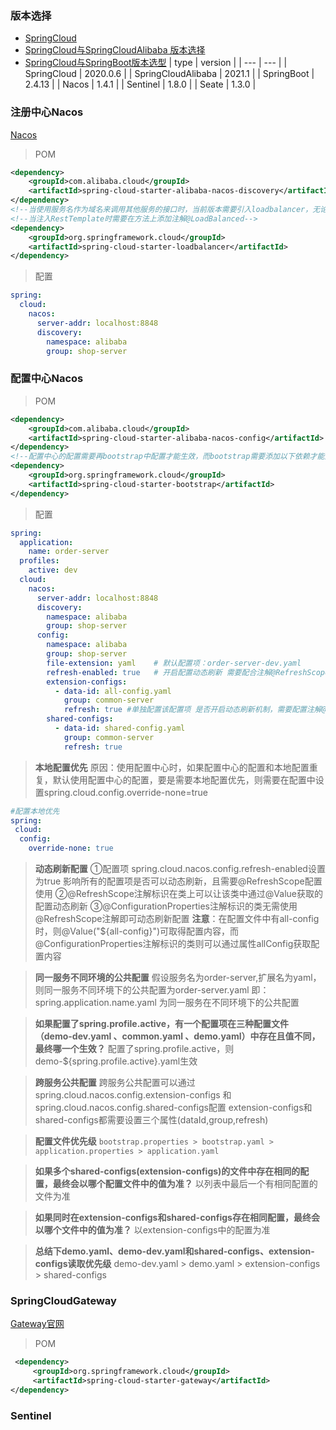 ### 版本选择
- [SpringCloud](https://spring.io/projects/spring-cloud/#learn)
- [SpringCloud与SpringCloudAlibaba 版本选择](https://github.com/alibaba/spring-cloud-alibaba/wiki/%E7%89%88%E6%9C%AC%E8%AF%B4%E6%98%8E)
- [SpringCloud与SpringBoot版本选型](https://start.spring.io/actuator/info)
| type | version |
| --- | --- |
| SpringCloud | 2020.0.6 |
| SpringCloudAlibaba | 2021.1 |
| SpringBoot | 2.4.13 |
| Nacos | 1.4.1 |
| Sentinel | 1.8.0 |
| Seate | 1.3.0 |

### 注册中心Nacos
[Nacos](https://nacos.io/zh-cn/)
> POM

```xml
<dependency>
    <groupId>com.alibaba.cloud</groupId>
    <artifactId>spring-cloud-starter-alibaba-nacos-discovery</artifactId>
</dependency>
<!--当使用服务名作为域名来调用其他服务的接口时，当前版本需要引入loadbalancer，无论是使用feign或者时RestTemplate-->
<!--当注入RestTemplate时需要在方法上添加注解@LoadBalanced-->
<dependency>
    <groupId>org.springframework.cloud</groupId>
    <artifactId>spring-cloud-starter-loadbalancer</artifactId>
</dependency>
```
> 配置

```yaml
spring:
  cloud:
    nacos:
      server-addr: localhost:8848
      discovery:
        namespace: alibaba
        group: shop-server
```

### 配置中心Nacos
> POM

```xml
<dependency>
    <groupId>com.alibaba.cloud</groupId>
    <artifactId>spring-cloud-starter-alibaba-nacos-config</artifactId>
</dependency>
<!--配置中心的配置需要再bootstrap中配置才能生效，而bootstrap需要添加以下依赖才能生效-->
<dependency>
    <groupId>org.springframework.cloud</groupId>
    <artifactId>spring-cloud-starter-bootstrap</artifactId>
</dependency>
```
> 配置

```yaml
spring:
  application:
    name: order-server
  profiles:
    active: dev  
  cloud:
    nacos:
      server-addr: localhost:8848
      discovery:
        namespace: alibaba
        group: shop-server
      config:
        namespace: alibaba
        group: shop-server
        file-extension: yaml    # 默认配置项：order-server-dev.yaml
        refresh-enabled: true   # 开启配置动态刷新 需要配合注解@RefreshScope使用
        extension-configs:
          - data-id: all-config.yaml
            group: common-server
            refresh: true #单独配置该配置项 是否开启动态刷新机制，需要配置注解@RefreshScope使用
        shared-configs:
          - data-id: shared-config.yaml
            group: common-server
            refresh: true
```
> **本地配置优先**
> 原因：使用配置中心时，如果配置中心的配置和本地配置重复，默认使用配置中心的配置，要是需要本地配置优先，则需要在配置中设置spring.cloud.config.override-none=true

```yaml
#配置本地优先
spring:
 cloud:
  config:
    override-none: true
```
> **动态刷新配置**
①配置项 spring.cloud.nacos.config.refresh-enabled设置为true 影响所有的配置项是否可以动态刷新，且需要@RefreshScope配置使用
②@RefreshScope注解标识在类上可以让该类中通过@Value获取的配置动态刷新
③@ConfigurationProperties注解标识的类无需使用@RefreshScope注解即可动态刷新配置
**注意**：在配置文件中有all-config时，则@Value("${all-config}")可取得配置内容，而@ConfigurationProperties注解标识的类则可以通过属性allConfig获取配置内容


> **同一服务不同环境的公共配置**
假设服务名为order-server,扩展名为yaml，
则同一服务不同环境下的公共配置为order-server.yaml
即：spring.application.name.yaml 为同一服务在不同环境下的公共配置


> **如果配置了spring.profile.active，有一个配置项在三种配置文件（demo-dev.yaml 、common.yaml 、demo.yaml）中存在且值不同，最终哪一个生效？**
配置了spring.profile.active，则demo-${spring.profile.active}.yaml生效


> **跨服务公共配置**
跨服务公共配置可以通过spring.cloud.nacos.config.extension-configs 和 spring.cloud.nacos.config.shared-configs配置
extension-configs和shared-configs都需要设置三个属性(dataId,group,refresh)


> **配置文件优先级**
`bootstrap.properties > bootstrap.yaml > application.properties > application.yaml`


> **如果多个shared-configs(extension-configs)的文件中存在相同的配置，最终会以哪个配置文件中的值为准？**
以列表中最后一个有相同配置的文件为准


> **如果同时在extension-configs和shared-configs存在相同配置，最终会以哪个文件中的值为准？**
以extension-configs中的配置为准


> **总结下demo.yaml、demo-dev.yaml和shared-configs、extension-configs读取优先级**
demo-dev.yaml > demo.yaml > extension-configs > shared-configs


### SpringCloudGateway
[Gateway官网](https://spring.io/projects/spring-cloud-gateway)

> POM

```xml
 <dependency>
     <groupId>org.springframework.cloud</groupId>
     <artifactId>spring-cloud-starter-gateway</artifactId>
</dependency>
```

### Sentinel
